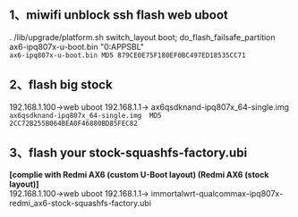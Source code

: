 ## 1、miwifi unblock ssh flash web uboot
. /lib/upgrade/platform.sh
switch_layout boot; do_flash_failsafe_partition ax6-ipq807x-u-boot.bin "0:APPSBL"  
`ax6-ipq807x-u-boot.bin	MD5	879CE0E75F180EF0BC497ED18535CC71`
## 2、flash big stock
192.168.1.100->web uboot 192.168.1.1-> ax6qsdknand-ipq807x_64-single.img
`ax6qsdknand-ipq807x_64-single.img	MD5	2CC72B255B064BEA0F46880BD85FEC82`
## 3、flash your stock-squashfs-factory.ubi
**[complie with Redmi AX6 (custom U-Boot layout) (Redmi AX6 (stock layout)]**  
192.168.1.100->web uboot 192.168.1.1-> immortalwrt-qualcommax-ipq807x-redmi_ax6-stock-squashfs-factory.ubi
